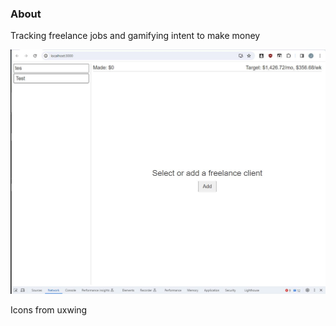### About

Tracking freelance jobs and gamifying intent to make money

<img src="./app-screenshot.JPG"/>

Icons from uxwing
